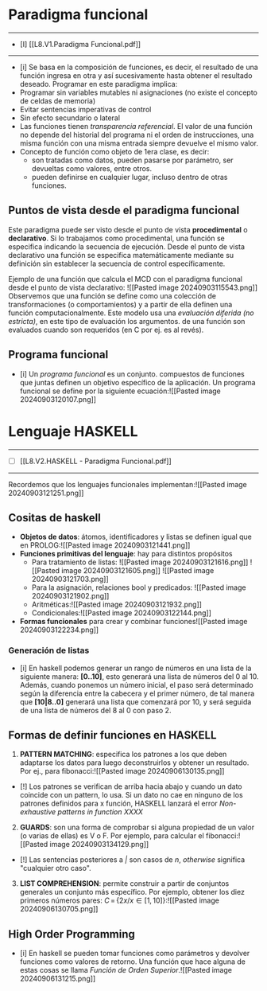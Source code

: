 # Paradigma funcional

---
- [I] [[L8.V1.Paradigma Funcional.pdf]]
---

- [i] Se basa en la composición de funciones, es decir, el resultado de una función ingresa en otra y así sucesivamente hasta obtener el resultado deseado. Programar en este paradigma implica:
- Programar sin variables mutables ni asignaciones (no existe el concepto de celdas de memoria)
- Evitar sentencias imperativas de control
- Sin efecto secundario o lateral
- Las funciones tienen *transparencia referencial*. El valor de una función no depende del historial del programa ni el orden de instrucciones, una misma función con una misma entrada siempre devuelve el mismo valor.
- Concepto de función como objeto de 1era clase, es decir:
	- son tratadas como datos, pueden pasarse por parámetro, ser devueltas como valores, entre otros.
	 * pueden definirse en cualquier lugar, incluso dentro de otras funciones.

## Puntos de vista desde el paradigma funcional

Este paradigma puede ser visto desde el punto de vista **procedimental** o **declarativo**. Si lo trabajamos como procedimental, una función se especifica indicando la secuencia de ejecución. Desde el punto de vista declarativo una función se especifica matemáticamente mediante su definición sin establecer la secuencia de control específicamente.

Ejemplo de una función que calcula el MCD con el paradigma funcional desde el punto de vista declarativo:
![[Pasted image 20240903115543.png]]
Observemos que una función se define como una colección de transformaciones (o comportamientos) y a partir de ella definen una función computacionalmente. Este modelo usa una *evaluación diferida (no estricta)*, en este tipo de evaluación los argumentos. de una función son evaluados cuando son requeridos (en C por ej. es al revés).

## Programa funcional

- [i] Un *programa funcional* es un conjunto. compuestos de funciones que juntas definen un objetivo específico de la aplicación. Un programa funcional se define por la siguiente ecuación:![[Pasted image 20240903120107.png]]
# Lenguaje HASKELL

---
- [ ] [[L8.V2.HASKELL -  Paradigma Funcional.pdf]]
---

Recordemos que los lenguajes funcionales implementan:![[Pasted image 20240903121251.png]]
## Cositas de haskell

+ **Objetos de datos**: átomos, identificadores y listas se definen igual que en PROLOG:![[Pasted image 20240903121441.png]]
+ **Funciones primitivas del lenguaje**: hay para distintos propósitos
	+ Para tratamiento de listas: ![[Pasted image 20240903121616.png]] ![[Pasted image 20240903121605.png]] ![[Pasted image 20240903121703.png]]
	+ Para la asignación, relaciones bool y predicados: ![[Pasted image 20240903121902.png]]
	+ Aritméticas:![[Pasted image 20240903121932.png]]
	+ Condicionales:![[Pasted image 20240903122144.png]]
+ **Formas funcionales** para crear y combinar funciones![[Pasted image 20240903122234.png]]
### Generación de listas

- [i] En haskell podemos generar un rango de números en una lista de la siguiente manera: **[0..10]**, esto generará una lista de números del 0 al 10. Además, cuando ponemos un número inicial, el paso será determinado según la diferencia entre la cabecera y el primer número, de tal manera que **[10|8..0]** generará una lista que comenzará por 10, y será seguida de una lista de números del 8 al 0 con paso 2.

## Formas de definir funciones en HASKELL

1.  **PATTERN MATCHING**: especifica los patrones a los que deben adaptarse los datos para luego deconstruirlos y obtener un resultado. Por ej., para fibonacci:![[Pasted image 20240906130135.png]]
- [!] Los patrones se verifican de arriba hacia abajo y cuando un dato coincide con un pattern, lo usa. Si un dato no cae en ninguno de los patrones definidos para x función, HASKELL lanzará el error *Non-exhaustive patterns in function XXXX* 

2. **GUARDS**: son una forma de comprobar si alguna propiedad de un valor (o varias de ellas) es V o F. Por ejemplo, para calcular el fibonacci:![[Pasted image 20240903134129.png]]
- [!] Las sentencias posteriores a *|* son casos de *n*, *otherwise* significa "cualquier otro caso".

3. **LIST COMPREHENSION**: permite construir a partir de conjuntos generales un conjunto más específico. Por ejemplo, obtener los diez primeros números pares: $C\,=\,\{2x / x \in [1,10]\}$:![[Pasted image 20240906130705.png]]
## High Order Programming

- [i] En haskell se pueden tomar funciones como parámetros y devolver funciones como valores de retorno. Una función que hace alguna de estas cosas se llama *Función de Orden Superior*.![[Pasted image 20240906131215.png]]

